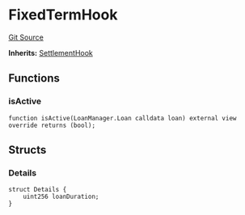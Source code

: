 # FixedTermHook
[Git Source](https://github.com/AstariaXYZ/starport/blob/579f2b696f3db97ba152a0f0d28350598ebf1089/src/hooks/FixedTermHook.sol)

**Inherits:**
[SettlementHook](/src/hooks/SettlementHook.sol/abstract.SettlementHook.md)


## Functions
### isActive


```solidity
function isActive(LoanManager.Loan calldata loan) external view override returns (bool);
```

## Structs
### Details

```solidity
struct Details {
    uint256 loanDuration;
}
```

